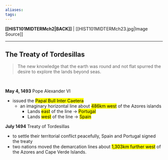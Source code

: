```yaml
---
aliases:
tags:
---
```

**[[HIST101MIDTERMch2|BACK]]** | [[HIST101MIDTERMch23.jpg|Image Source]]

---
## The Treaty of Tordesillas
> The new knowledge that the earth was round and not flat spurred the desire to explore the lands beyond seas.

<br>

**May 4, 1493** Pope Alexander VI
- issued the <mark class="hltr-lightgreen">Papal Bull Inter Caetera</mark>
	- an imaginary horizontal line about <mark class="hltr-blue">486km west</mark> of the Azores islands
		- Lands <mark class="hltr-lightgreen">east</mark> of the line -> <mark class="hltr-lightgreen">Portugal</mark>
		- Lands <mark class="hltr-lightgreen">west</mark> of the line -> <mark class="hltr-lightgreen">Spain</mark>

**July 1494** Treaty of Tordesillas
- to settle their territorial conflict peacefully, Spain and Portugal signed the treaty
- two nations moved the demarcation lines about <mark class="hltr-blue">1,303km further west</mark> of the Azores and Cape Verde Islands.